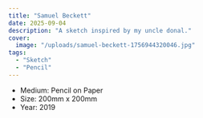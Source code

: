 ```yaml
---
title: "Samuel Beckett"
date: 2025-09-04
description: "A sketch inspired by my uncle donal."
cover:
  image: "/uploads/samuel-beckett-1756944320046.jpg"
tags:
  - "Sketch"
  - "Pencil"
---
```


- Medium: Pencil on Paper
- Size: 200mm x 200mm
- Year: 2019


